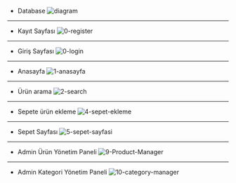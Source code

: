 - Database
![diagram](https://github.com/alperenalp/MagnesiaPcShop/assets/86827567/03d18619-45dc-479c-ad0f-9628de01043c)


<hr>

- Kayıt Sayfası
![0-register](https://github.com/alperenalp/MagnesiaPcShop/assets/86827567/9fe08376-457a-4280-8a15-887b1b99f02a)


<hr>

- Giriş Sayfası
![0-login](https://github.com/alperenalp/MagnesiaPcShop/assets/86827567/41a719cc-2682-444f-83cf-a75cc79ff41f)


<hr>

- Anasayfa
![1-anasayfa](https://github.com/alperenalp/MagnesiaPcShop/assets/86827567/e23f3354-60dd-4831-b829-172fdd59dca7)


<hr>

- Ürün arama
![2-search](https://github.com/alperenalp/MagnesiaPcShop/assets/86827567/b06edde1-5e0e-41c1-80b4-1605f827c5e5)


<hr>

- Sepete ürün ekleme
![4-sepet-ekleme](https://github.com/alperenalp/MagnesiaPcShop/assets/86827567/d3be11b6-936d-4970-9707-42a017fb3ccf)


<hr>

- Sepet Sayfası
![5-sepet-sayfasi](https://github.com/alperenalp/MagnesiaPcShop/assets/86827567/85760de3-caf7-4cc8-a483-770dc23e2054)


<hr>

- Admin Ürün Yönetim Paneli
![9-Product-Manager](https://github.com/alperenalp/MagnesiaPcShop/assets/86827567/4bdae2a5-e6b0-466e-a93d-fe80cc07f430)


<hr>

- Admin Kategori Yönetim Paneli
![10-category-manager](https://github.com/alperenalp/MagnesiaPcShop/assets/86827567/3f87147d-b034-42ab-9f40-2a1d536c82b2)

